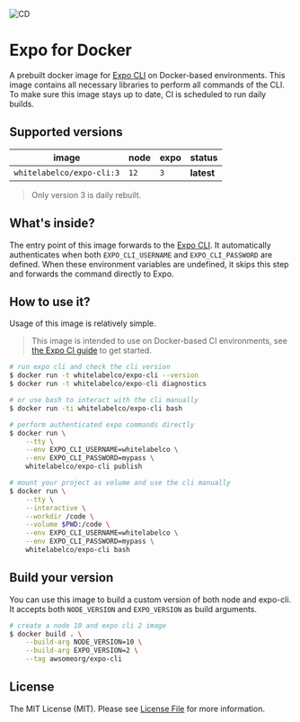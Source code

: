 ![CD](https://github.com/whitelabelco/expo-cli-images/workflows/CD/badge.svg)

# Expo for Docker

A prebuilt docker image for [Expo CLI][link-cli] on Docker-based environments.
This image contains all necessary libraries to perform all commands of the CLI.
To make sure this image stays up to date, CI is scheduled to run daily builds.

## Supported versions

image                 | node  | expo  | status
---                   | ---   | ---   | ---
`whitelabelco/expo-cli:3` | `12`  | `3`   | **latest**

> Only version 3 is daily rebuilt.

## What's inside?

The entry point of this image forwards to the [Expo CLI][link-cli].
It automatically authenticates when both `EXPO_CLI_USERNAME` and `EXPO_CLI_PASSWORD` are defined.
When these environment variables are undefined, it skips this step and forwards the command directly to Expo.

## How to use it?

Usage of this image is relatively simple.

> This image is intended to use on Docker-based CI environments, see [the Expo CI guide][link-docs] to get started.

```bash
# run expo cli and check the cli version
$ docker run -t whitelabelco/expo-cli --version
$ docker run -t whitelabelco/expo-cli diagnostics

# or use bash to interact with the cli manually
$ docker run -ti whitelabelco/expo-cli bash

# perform authenticated expo commands directly
$ docker run \
    --tty \
    --env EXPO_CLI_USERNAME=whitelabelco \
    --env EXPO_CLI_PASSWORD=mypass \
    whitelabelco/expo-cli publish

# mount your project as volume and use the cli manually
$ docker run \
    --tty \
    --interactive \
    --workdir /code \
    --volume $PWD:/code \
    --env EXPO_CLI_USERNAME=whitelabelco \
    --env EXPO_CLI_PASSWORD=mypass \
    whitelabelco/expo-cli bash
```

## Build your version

You can use this image to build a custom version of both node and expo-cli.
It accepts both `NODE_VERSION` and `EXPO_VERSION` as build arguments.

```bash
# create a node 10 and expo cli 2 image
$ docker build . \
    --build-arg NODE_VERSION=10 \
    --build-arg EXPO_VERSION=2 \
    --tag awsomeorg/expo-cli
```

## License

The MIT License (MIT). Please see [License File](LICENSE.md) for more information.

[link-cli]: https://docs.expo.io/versions/latest/workflow/expo-cli
[link-docs]: https://docs.expo.io/versions/latest/guides/setting-up-continuous-integration
